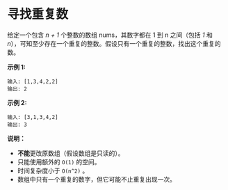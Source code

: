 # 寻找重复数
给定一个包含 *n + 1* 个整数的数组 nums，其数字都在 1 到 n 之间（包括 *1* 和 *n*），可知至少存在一个重复的整数。假设只有一个重复的整数，找出这个重复的数。

**示例 1:**

    输入: [1,3,4,2,2]
    输出: 2
**示例 2:**

    输入: [3,1,3,4,2]
    输出: 3
**说明：**

+ **不能**更改原数组（假设数组是只读的）。
+ 只能使用额外的 `O(1)` 的空间。
+ 时间复杂度小于 `O(n^2)` 。
+ 数组中只有一个重复的数字，但它可能不止重复出现一次。